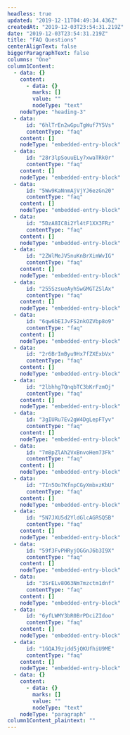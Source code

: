 ```yaml
---
headless: true
updated: "2019-12-11T04:49:34.436Z"
createdAt: "2019-12-03T23:54:31.219Z"
date: "2019-12-03T23:54:31.219Z"
title: "FAQ Questions"
centerAlignText: false
biggerParagraphText: false
columns: "One"
column1Content:
  - data: {}
    content:
      - data: {}
        marks: []
        value: ""
        nodeType: "text"
    nodeType: "heading-3"
  - data:
      id: "6hlTrEn2wGpuTgWuf7Y5Vs"
      contentType: "faq"
    content: []
    nodeType: "embedded-entry-block"
  - data:
      id: "28r3lpSouuELy7xwaTRk0r"
      contentType: "faq"
    content: []
    nodeType: "embedded-entry-block"
  - data:
      id: "5Ww9KaNnmAjVjYJ6ezGn20"
      contentType: "faq"
    content: []
    nodeType: "embedded-entry-block"
  - data:
      id: "5DzA8IC8i2Yl4tF1XX3FRz"
      contentType: "faq"
    content: []
    nodeType: "embedded-entry-block"
  - data:
      id: "2ZWlMeJV5nuKnBrXimWvIG"
      contentType: "faq"
    content: []
    nodeType: "embedded-entry-block"
  - data:
      id: "255SzsueAyhSwGMGTZSlAx"
      contentType: "faq"
    content: []
    nodeType: "embedded-entry-block"
  - data:
      id: "6qw6bEIJvFS2nkOZVbp8o9"
      contentType: "faq"
    content: []
    nodeType: "embedded-entry-block"
  - data:
      id: "2r6BrImByu9Hx7fZXExbVx"
      contentType: "faq"
    content: []
    nodeType: "embedded-entry-block"
  - data:
      id: "2lbhhg7QnqbTC3bKrFzmOj"
      contentType: "faq"
    content: []
    nodeType: "embedded-entry-block"
  - data:
      id: "3gIURu7Ev2gW4DgLepFTyv"
      contentType: "faq"
    content: []
    nodeType: "embedded-entry-block"
  - data:
      id: "7m8pZlAh2VxBnvoHem73Fk"
      contentType: "faq"
    content: []
    nodeType: "embedded-entry-block"
  - data:
      id: "7In5Oo7KfnpCGyXmbxzKbU"
      contentType: "faq"
    content: []
    nodeType: "embedded-entry-block"
  - data:
      id: "5N7JXU5d2YldGlcAGRSQ5B"
      contentType: "faq"
    content: []
    nodeType: "embedded-entry-block"
  - data:
      id: "59f3FvPHRyjOGGnJ6b3I9X"
      contentType: "faq"
    content: []
    nodeType: "embedded-entry-block"
  - data:
      id: "3SrELv8O63Nm7mzctm1dnf"
      contentType: "faq"
    content: []
    nodeType: "embedded-entry-block"
  - data:
      id: "6yfLWMY3bR0BrPDciZIdoo"
      contentType: "faq"
    content: []
    nodeType: "embedded-entry-block"
  - data:
      id: "1GQAJ9zjdd5jQKUfhiU9ME"
      contentType: "faq"
    content: []
    nodeType: "embedded-entry-block"
  - data: {}
    content:
      - data: {}
        marks: []
        value: ""
        nodeType: "text"
    nodeType: "paragraph"
column1Content_plaintext: ""
---
```

